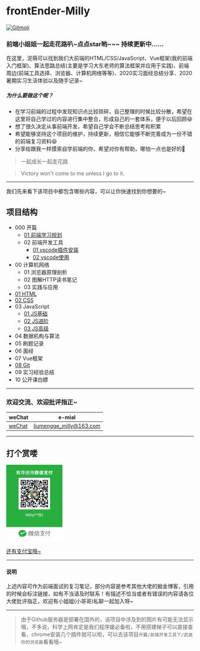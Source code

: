 # frontEnder-Milly

<a href="https://gitmoji.carloscuesta.me">
  <img src="https://img.shields.io/badge/gitmoji-%20😜%20😍-FFDD67.svg?style=flat-square" alt="Gitmoji">
</a>

### 前端小姐姐一起走花路叭~点点star哟~~~ 持续更新中......

在这里，泥萌可以找到我们大前端的HTML/CSS/JavaScript、Vue框架(我的前端入门框架)、算法思路总结(主要是学习大东老师的算法框架并应用于实践)、前端周边(前端工具选择、浏览器、计算机网络等等)、2020实习面经总结分享、2020暑期实习生活体验以及随手记录~

##### 为什么要做这个呢？

- 在学习前端的过程中发现知识点比较琐碎，自己整理的时候比较分散，希望在这里将自己学过的内容进行集中整合，形成自己的一套体系，便于以后回顾:laughing:
- 想了很久决定从事前端开发，希望自己学会不断总结思考和积累
- 希望能够坚持这个项目的维护，持续更新，相信它能够不断完善成为一份不错的前端复习资料:satisfied:
- 分享给跟我一样摸索自学前端的你，希望对你有帮助，哪怕一点也是好的:heartbeat:

> 一起成长一起走花路

> Victory won't come to me unless I go to it.

---

我们先来看下该项目中都包含哪些内容，可以让你快速找到你想要的~

## 项目结构

- 000 开篇
  - [01 前端学习规划](000.开篇/01-前端学习规划.md)
  - 02 前端开发工具
    - [01 vscode插件安装](000.开篇/02-前端开发工具/01-vscode插件安装.md)
    - [02 vscode使用](/000.开篇/02-前端开发工具/02-vscode.md)
- 00 计算机网络
  - 01 浏览器原理剖析
  - 02 图解HTTP读书笔记
  - 03 实践与应用
- [01 HTML](01.HTML/HTML.md)
- [02 CSS](02.CSS/CSS.md)
- 03 JavaScript
  - [01 JS基础](03.JavaScript/01-基础/01-基础篇.md)
  - [02 JS进阶](03.JavaScript/02-进阶/02-进阶篇.md)
  - [03 JS高级](03.JavaScript/03-高级/03-高级篇.md)
- 04 数据机构与算法
- 05 刷题记录
- 06 面经
- 07 Vue框架
- [08 Git](08.Git代码管理/git.md)
- 09 实习经验总结
- 10 公开课白嫖

--- 

### 欢迎交流、欢迎批评指正~

weChat | e-mial
----------|---------
[weChat](images/wechat.jpg) | liumengge_milly@163.com

---

## 打个赏喽

<img src="images/wechat_milly.jpg" style="max-width: 30%;" />

[还有支付宝哦~](images/mengmeng.jpg)

---

#### 说明

上述内容可作为前端面试的复习笔记，部分内容是参考其他大佬的掘金博客，引用的时候会标注链接，如有不当请及时联系！有描述不恰当或者有错误的内容请各位大佬批评指正，欢迎有小姐姐(小哥哥)私聊一起加入呀~

---

> 由于Github服务器是部署在国外的，该项目中涉及到的图片有可能无法显示哦，不多说，科学上网肯定是我们程序媛必备啦，不用搭建梯子可以直接查看，chrome安装几个插件就可以啦，可以去该项目`开篇/前端开发工具下/武装你的浏览器`看看哦~
